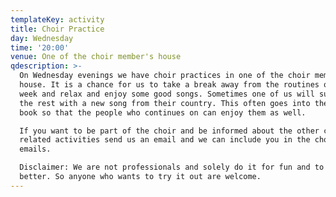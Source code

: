 ```yaml
---
templateKey: activity
title: Choir Practice
day: Wednesday
time: '20:00'
venue: One of the choir member's house
qdescription: >-
  On Wednesday evenings we have choir practices in one of the choir members
  house. It is a chance for us to take a break away from the routines of the
  week and relax and enjoy some good songs. Sometimes one of us will surprise
  the rest with a new song from their country. This often goes into the choir
  book so that the people who continues on can enjoy them as well.

  If you want to be part of the choir and be informed about the other choir
  related activities send us an email and we can include you in the choir
  emails.

  Disclaimer: We are not professionals and solely do it for fun and to get
  better. So anyone who wants to try it out are welcome.
---
```


